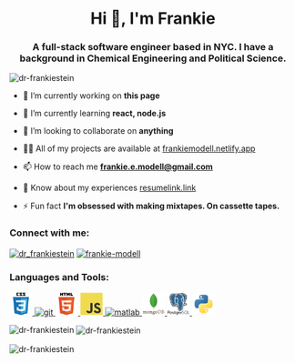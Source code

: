 <!--
**dr-frankiestein/dr-frankiestein** is a ✨ _special_ ✨ repository because its `README.md` (this file) appears on your GitHub profile.

Here are some ideas to get you started:

- 🔭 I’m currently working on ...
- 🌱 I’m currently learning ...
- 👯 I’m looking to collaborate on ...
- 🤔 I’m looking for help with ...
- 💬 Ask me about ...
- 📫 How to reach me: ...
- 😄 Pronouns: ...
- ⚡ Fun fact: ...
-->

<h1 align="center">Hi 👋, I'm Frankie</h1>
<h3 align="center">A full-stack software engineer based in NYC. I have a background in Chemical Engineering and Political Science.</h3>

<p align="left"> <img src="https://komarev.com/ghpvc/?username=dr-frankiestein&label=Profile%20views&color=0e75b6&style=flat" alt="dr-frankiestein" /> </p>

- 🔭 I’m currently working on **this page**

- 🌱 I’m currently learning **react, node.js**

- 👯 I’m looking to collaborate on **anything**

- 👨‍💻 All of my projects are available at [frankiemodell.netlify.app](frankiemodell.netlify.app)

- 📫 How to reach me **frankie.e.modell@gmail.com**

- 📄 Know about my experiences [resumelink.link](resumelink.link)

- ⚡ Fun fact **I'm obsessed with making mixtapes. On cassette tapes.**

<h3 align="left">Connect with me:</h3>
<p align="left">
<a href="https://twitter.com/dr_frankiestein" target="blank"><img align="center" src="https://raw.githubusercontent.com/rahuldkjain/github-profile-readme-generator/master/src/images/icons/Social/twitter.svg" alt="dr_frankiestein" height="30" width="40" /></a>
<a href="https://linkedin.com/in/frankie-modell" target="blank"><img align="center" src="https://raw.githubusercontent.com/rahuldkjain/github-profile-readme-generator/master/src/images/icons/Social/linked-in-alt.svg" alt="frankie-modell" height="30" width="40" /></a>
</p>

<h3 align="left">Languages and Tools:</h3>
<p align="left"> <a href="https://www.w3schools.com/css/" target="_blank" rel="noreferrer"> <img src="https://raw.githubusercontent.com/devicons/devicon/master/icons/css3/css3-original-wordmark.svg" alt="css3" width="40" height="40"/> </a> <a href="https://git-scm.com/" target="_blank" rel="noreferrer"> <img src="https://www.vectorlogo.zone/logos/git-scm/git-scm-icon.svg" alt="git" width="40" height="40"/> </a> <a href="https://www.w3.org/html/" target="_blank" rel="noreferrer"> <img src="https://raw.githubusercontent.com/devicons/devicon/master/icons/html5/html5-original-wordmark.svg" alt="html5" width="40" height="40"/> </a> <a href="https://developer.mozilla.org/en-US/docs/Web/JavaScript" target="_blank" rel="noreferrer"> <img src="https://raw.githubusercontent.com/devicons/devicon/master/icons/javascript/javascript-original.svg" alt="javascript" width="40" height="40"/> </a> <a href="https://www.mathworks.com/" target="_blank" rel="noreferrer"> <img src="https://upload.wikimedia.org/wikipedia/commons/2/21/Matlab_Logo.png" alt="matlab" width="40" height="40"/> </a> <a href="https://www.mongodb.com/" target="_blank" rel="noreferrer"> <img src="https://raw.githubusercontent.com/devicons/devicon/master/icons/mongodb/mongodb-original-wordmark.svg" alt="mongodb" width="40" height="40"/> </a> <a href="https://www.postgresql.org" target="_blank" rel="noreferrer"> <img src="https://raw.githubusercontent.com/devicons/devicon/master/icons/postgresql/postgresql-original-wordmark.svg" alt="postgresql" width="40" height="40"/> </a> <a href="https://www.python.org" target="_blank" rel="noreferrer"> <img src="https://raw.githubusercontent.com/devicons/devicon/master/icons/python/python-original.svg" alt="python" width="40" height="40"/> </a> </p>

<p><img align="left" src="https://github-readme-stats.vercel.app/api/top-langs?username=dr-frankiestein&show_icons=true&theme=cobalt&locale=en&layout=compact" alt="dr-frankiestein" /></p>

<p>&nbsp;<img align="center" src="https://github-readme-stats.vercel.app/api?username=dr-frankiestein&show_icons=true&theme=cobalt&title_color=000000&locale=en" alt="dr-frankiestein" /></p>

<p><img align="center" src="https://github-readme-streak-stats.herokuapp.com/?user=dr-frankiestein&theme=default" alt="dr-frankiestein" /></p>
